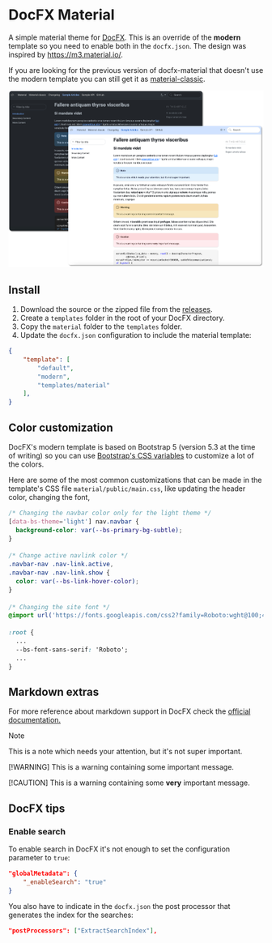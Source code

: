 # DocFX Material

A simple material theme for [DocFX](https://dotnet.github.io/docfx/). This is an
override of the **modern** template so you need to enable both in the `docfx.json`.
The design was inspired by https://m3.material.io/.

If you are looking for the previous version of docfx-material that doesn't use the
modern template you can still get it as [material-classic](./docs/classic.md).

![DocFX Material Site](./docs/images/docfx-screenshot.png)

## Install

1. Download the source or the zipped file from the [releases](https://github.com/ovasquez/docfx-material/releases).
2. Create a `templates` folder in the root of your DocFX directory.
3. Copy the `material` folder to the `templates` folder.
4. Update the `docfx.json` configuration to include the material template:
```json
{
    "template": [
        "default",
        "modern",
        "templates/material"
    ],
}
```

## Color customization

DocFX's modern template is based on Bootstrap 5 (version 5.3 at the time of writing)
so you can use [Bootstrap's CSS variables](https://getbootstrap.com/docs/5.3/customize/css-variables/)
to customize a lot of the colors.

Here are some of the most common customizations that can be made in the template's
CSS file `material/public/main.css`, like updating the header color, changing the font,


```css
/* Changing the navbar color only for the light theme */
[data-bs-theme='light'] nav.navbar {
  background-color: var(--bs-primary-bg-subtle);
}

/* Change active navlink color */
.navbar-nav .nav-link.active,
.navbar-nav .nav-link.show {
  color: var(--bs-link-hover-color);
}

/* Changing the site font */
@import url('https://fonts.googleapis.com/css2?family=Roboto:wght@100;400;700&display=swap');

:root {
  ...
  --bs-font-sans-serif: 'Roboto';
  ...
}

```

## Markdown extras

For more reference about markdown support in DocFX check the
[official documentation.](https://dotnet.github.io/docfx/docs/markdown.html) 

> [!NOTE]
> This is a note which needs your attention, but it's not super important.
>
> [!WARNING]
> This is a warning containing some important message.
>
> [!CAUTION]
> This is a warning containing some **very** important message.

## DocFX tips

### Enable search

To enable search in DocFX it's not enough to set the configuration parameter to `true`:

```json
"globalMetadata": {
    "_enableSearch": "true"
}
```

You also have to indicate in the `docfx.json` the post processor that generates the index for the searches:

```json
"postProcessors": ["ExtractSearchIndex"],
```
